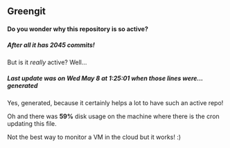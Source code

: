 ## Greengit

#### Do you wonder why this repository is so active?

##### After all it has 2045 commits!

But is it *really* active? Well...

##### Last update was on Wed May 8 at 1:25:01 when those lines were... generated

Yes, generated, because it certainly helps a lot to have such an active repo!

Oh and there was **59%** disk usage on the machine
where there is the cron updating this file.

Not the best way to monitor a VM in the cloud but it works! :)
